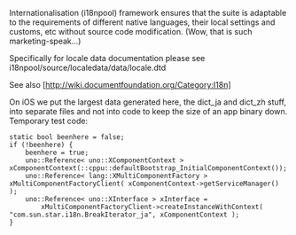 Internationalisation (i18npool) framework ensures that the suite is adaptable to the requirements of different
native languages, their local settings and customs, etc without source code modification. (Wow, that is such marketing-speak...)

Specifically for locale data documentation please see i18npool/source/localedata/data/locale.dtd

See also [http://wiki.documentfoundation.org/Category:I18n]

On iOS we put the largest data generated here, the dict_ja and dict_zh
stuff, into separate files and not into code to keep the size of an
app binary down. Temporary test code:

    static bool beenhere = false;
    if (!beenhere) {
        beenhere = true;
        uno::Reference< uno::XComponentContext > xComponentContext(::cppu::defaultBootstrap_InitialComponentContext());
        uno::Reference< lang::XMultiComponentFactory > xMultiComponentFactoryClient( xComponentContext->getServiceManager() );
        uno::Reference< uno::XInterface > xInterface =
            xMultiComponentFactoryClient->createInstanceWithContext( "com.sun.star.i18n.BreakIterator_ja", xComponentContext );
    }
